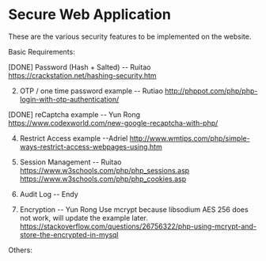# Secure Web Application

These are the various security features to be implemented on the website.

Basic Requirements:

[DONE] Password (Hash + Salted) -- Ruitao
https://crackstation.net/hashing-security.htm

2) OTP / one time password example -- Rutiao
http://phppot.com/php/php-login-with-otp-authentication/

[DONE] reCaptcha example -- Yun Rong
https://www.codexworld.com/new-google-recaptcha-with-php/

4) Restrict Access example --Adriel
http://www.wmtips.com/php/simple-ways-restrict-access-webpages-using.htm

5) Session Management -- Ruitao
https://www.w3schools.com/php/php_sessions.asp
https://www.w3schools.com/php/php_cookies.asp

6) Audit Log -- Endy

7) Encryption -- Yun Rong
Use mcrypt because libsodium AES 256 does not work, will update the example later.
https://stackoverflow.com/questions/26756322/php-using-mcrypt-and-store-the-encrypted-in-mysql

Others: